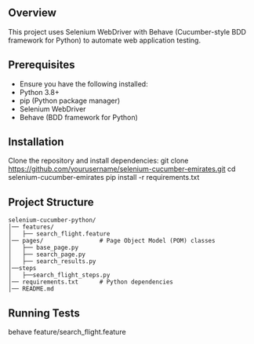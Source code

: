 ## Overview

This project uses Selenium WebDriver with Behave (Cucumber-style BDD framework for Python) to automate web application testing.

## Prerequisites

- Ensure you have the following installed:
- Python 3.8+
- pip (Python package manager)
- Selenium WebDriver
- Behave (BDD framework for Python)


## Installation

Clone the repository and install dependencies:
git clone https://github.com/yourusername/selenium-cucumber-emirates.git
cd selenium-cucumber-emirates
pip install -r requirements.txt


## Project Structure

```
selenium-cucumber-python/
│── features/            
│   ├── search_flight.feature     
│── pages/                # Page Object Model (POM) classes
│   ├── base_page.py  
│   ├── search_page.py   
│   ├── search_results.py 
│──steps
│   ├──search_flight_steps.py
│── requirements.txt      # Python dependencies
│── README.md 
```

## Running Tests

behave feature/search_flight.feature
